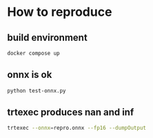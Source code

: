 # How to reproduce

## build environment

```sh
docker compose up
```

## onnx is ok

```sh
python test-onnx.py
```

## trtexec produces nan and inf

```sh
trtexec --onnx=repro.onnx --fp16 --dumpOutput
```
